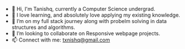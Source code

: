 - 👋 Hi, I'm Tanishq, currently a Computer Science undergrad.
- 👀 I love learning, and absolutely love applying my existing knowledge. 
- 🌱 I’m on my full stack journey along with probelm solving in data structures and algorithms.
- 💞️ I’m looking to collaborate on Responsive webpage projects.
- 📫 Connect with me: txnishq@gmail.com

<!---
txnishq/txnishq is a ✨ special ✨ repository because its `README.md` (this file) appears on your GitHub profile.
You can click the Preview link to take a look at your changes.
--->
